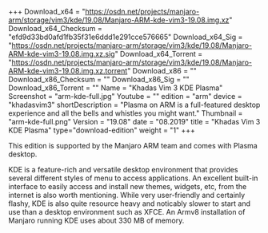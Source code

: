 +++
Download_x64 = "https://osdn.net/projects/manjaro-arm/storage/vim3/kde/19.08/Manjaro-ARM-kde-vim3-19.08.img.xz"
Download_x64_Checksum = "efd9d33bd0afd1fb35f31e6ddd1e291cce576665"
Download_x64_Sig = "https://osdn.net/projects/manjaro-arm/storage/vim3/kde/19.08/Manjaro-ARM-kde-vim3-19.08.img.xz.sig"
Download_x64_Torrent = "https://osdn.net/projects/manjaro-arm/storage/vim3/kde/19.08/Manjaro-ARM-kde-vim3-19.08.img.xz.torrent"
Download_x86 = ""
Download_x86_Checksum = ""
Download_x86_Sig = ""
Download_x86_Torrent = ""
Name = "Khadas Vim 3 KDE Plasma"
Screenshot = "arm-kde-full.jpg"
Youtube = ""
edition = "arm"
device = "khadasvim3"
shortDescription = "Plasma on ARM is a full-featured desktop experience and all the bells and whistles you might want."
Thumbnail = "arm-kde-full.png"
Version = "19.08"
date = "08.2019"
title = "Khadas Vim 3 KDE Plasma"
type="download-edition"
weight = "1"
+++

This edition is supported by the Manjaro ARM team and comes with Plasma desktop.

KDE is a feature-rich and versatile desktop environment that provides several different styles of menu to access applications. An excellent built-in interface to easily access and install new themes, widgets, etc, from the internet is also worth mentioning. While very user-friendly and certainly flashy, KDE is also quite resource heavy and noticably slower to start and use than a desktop environment such as XFCE. An Armv8 installation of Manjaro running KDE uses about 330 MB of memory.

